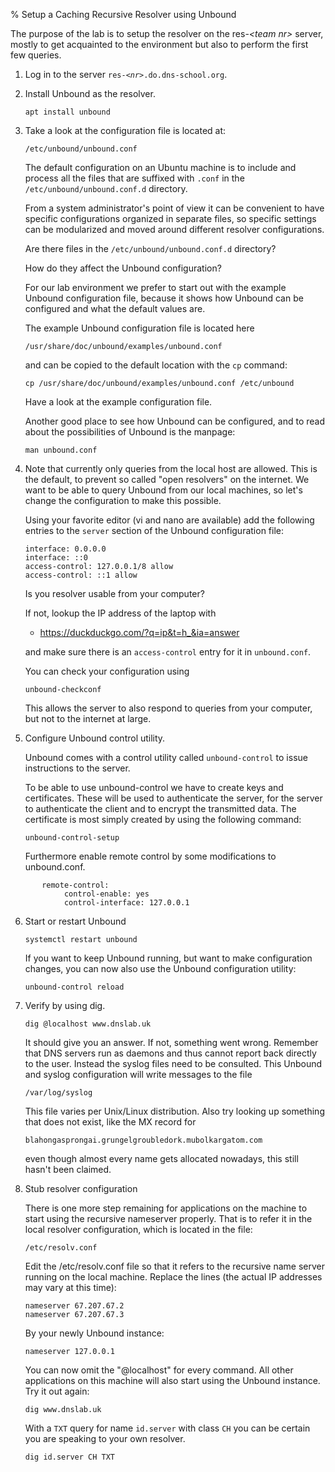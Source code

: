 % Setup a Caching Recursive Resolver using Unbound

The purpose of the lab is to setup the resolver on the res-*\<team nr\>* server,
mostly to get acquainted to the environment but also to perform the
first few queries.

1.  Log in to the server `res-`*`<nr>`*`.do.dns-school.org`.
   

2.  Install Unbound as the resolver.

        apt install unbound

3.  Take a look at the configuration file is located at:

        /etc/unbound/unbound.conf

    The default configuration on an Ubuntu machine is to include and
    process all the files that are suffixed with `.conf` in the
    `/etc/unbound/unbound.conf.d` directory.

    From a system administrator's point of view it can be convenient to have
    specific configurations organized in separate files, so specific settings
    can be modularized and moved around different resolver configurations.

    Are there files in the `/etc/unbound/unbound.conf.d` directory?

    How do they affect the Unbound configuration?

    For our lab environment we prefer to start out with the example Unbound
    configuration file, because it shows how Unbound can be configured and
    what the default values are.

    The example Unbound configuration file is located here

        /usr/share/doc/unbound/examples/unbound.conf

    and can be copied to the default location with the `cp` command:

        cp /usr/share/doc/unbound/examples/unbound.conf /etc/unbound

    Have a look at the example configuration file.

    Another good place to see how Unbound can be configured, and to read about
    the possibilities of Unbound is the manpage:

        man unbound.conf


4.  Note that currently only queries from the local host are allowed.
    This is the default, to prevent so called "open resolvers" on the
    internet. We want to be able to query Unbound from our local machines, so
    let's change the configuration to make this possible.

    Using your favorite editor (vi and nano are available) add the following
    entries to the `server` section of the Unbound configuration file:

        interface: 0.0.0.0
        interface: ::0
        access-control: 127.0.0.1/8 allow
        access-control: ::1 allow



    Is you resolver usable from your computer?

    If not, lookup the IP address of the laptop with

      * <https://duckduckgo.com/?q=ip&t=h_&ia=answer>

    and make sure there is an `access-control` entry for it in `unbound.conf`.

    You can check your configuration using

        unbound-checkconf

    This allows the server to also respond to queries from your computer,
    but not to the internet at large.

5.  Configure Unbound control utility.

    Unbound comes with a control utility called `unbound-control` to issue
    instructions to the server.

    To be able to use unbound-control we have to create keys and certificates.
    These will be used to authenticate the server, for the server to
    authenticate the client and to encrypt the transmitted data. The certificate
    is most simply created by using the following command:

        unbound-control-setup

    Furthermore enable remote control by some modifications to unbound.conf.
```
       remote-control:
            control-enable: yes
            control-interface: 127.0.0.1
```    
6.  Start or restart Unbound

        systemctl restart unbound

    If you want to keep Unbound running, but want to make configuration
    changes, you can now also use the Unbound configuration utility:

        unbound-control reload

7.  Verify by using dig.

        dig @localhost www.dnslab.uk

    It should give you an answer.  If not, something went wrong.  Remember that
    DNS servers run as daemons and thus cannot report back directly to the
    user.  Instead the syslog files need to be consulted.  This Unbound
    and syslog configuration will write messages to the file

        /var/log/syslog

    This file varies per Unix/Linux distribution.  Also try looking up
    something that does not exist, like the MX record for

        blahongasprongai.grungelgroubledork.mubolkargatom.com

    even though almost every name gets allocated nowadays, this still hasn't
    been claimed.

8.  Stub resolver configuration

    There is one more step remaining for applications on the machine to
    start using the recursive nameserver properly.  That is to refer it
    in the local resolver configuration, which is located in the file:

        /etc/resolv.conf

    Edit the /etc/resolv.conf file so that it refers to the recursive
    name server running on the local machine.  Replace the lines (the actual
    IP addresses may vary at this time):

        nameserver 67.207.67.2
        nameserver 67.207.67.3

    By your newly Unbound instance:

        nameserver 127.0.0.1

    You can now omit the "@localhost" for every command.  All other
    applications on this machine will also start using the Unbound instance.
    Try it out again:

        dig www.dnslab.uk

    With a `TXT` query for name `id.server` with class `CH` you can be
    certain you are speaking to your own resolver.

        dig id.server CH TXT


